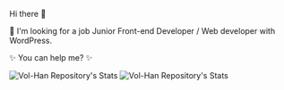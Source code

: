 Hi there 👋

🤔 I'm looking for a job Junior Front-end Developer / Web developer with WordPress.

✨ You can help me? ✨ 

![Vol-Han Repository's Stats](https://github-readme-stats.vercel.app/api/top-langs/?username=Vol-Han&theme=red-green)
![Vol-Han Repository's Stats](https://github-readme-stats.vercel.app/api?username=Vol-Han&show_icons=true)

<!--
**Vol-Han/Vol-Han** is a ✨ _special_ ✨ repository because its `README.md` (this file) appears on your GitHub profile.

Here are some ideas to get you started:

- 🔭 I’m currently working on ...
- 🌱 I’m currently learning ...
- 👯 I’m looking to collaborate on ...
- 🤔 I’m looking for help with ...
- 💬 Ask me about ...
- 📫 How to reach me: ...
- 😄 Pronouns: ...
- ⚡ Fun fact: ...
-->
